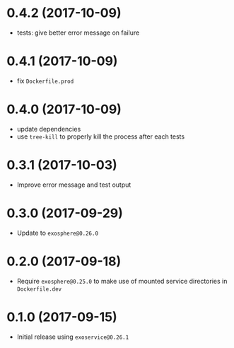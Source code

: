 # 0.4.2 (2017-10-09)

* tests: give better error message on failure

# 0.4.1 (2017-10-09)

* fix `Dockerfile.prod`

# 0.4.0 (2017-10-09)

* update dependencies
* use `tree-kill` to properly kill the process after each tests

# 0.3.1 (2017-10-03)

* Improve error message and test output

# 0.3.0 (2017-09-29)

* Update to `exosphere@0.26.0`

# 0.2.0 (2017-09-18)

* Require `exosphere@0.25.0` to make use of mounted service directories in `Dockerfile.dev`

# 0.1.0 (2017-09-15)

* Initial release using `exoservice@0.26.1`
